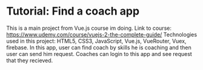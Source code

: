 # Tutorial: Find a coach app
This is a main project from Vue.js course im doing.
Link to course: https://www.udemy.com/course/vuejs-2-the-complete-guide/
Technologies used in this project: HTML5, CSS3, JavaScript, Vue.js, VueRouter, Vuex, firebase.
In this app, user can find coach by skills he is coaching and then user can send him request.
Coaches can login to this app and see request that they recieved.
